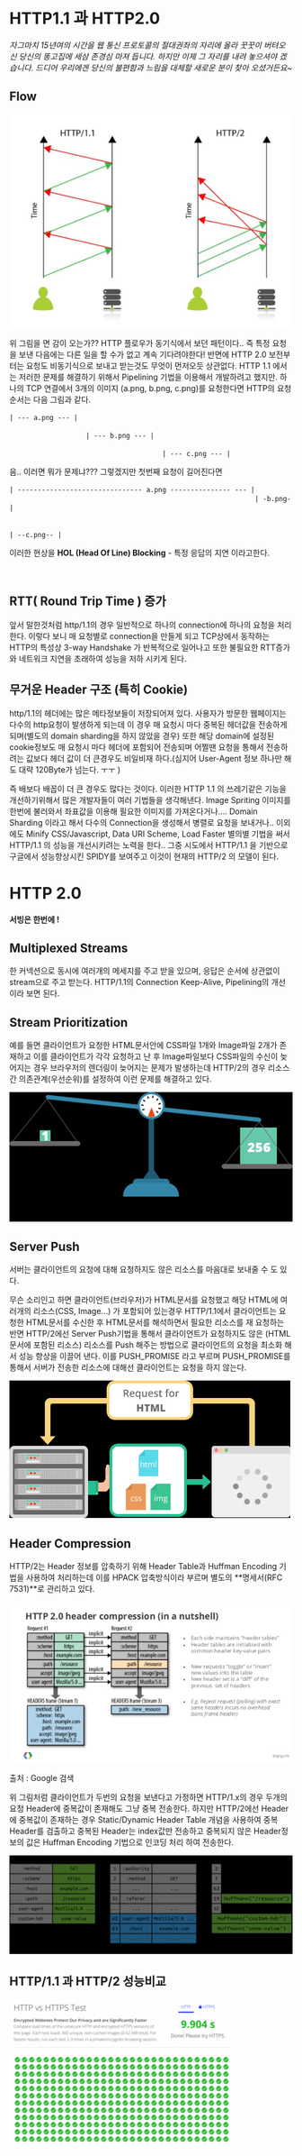 # HTTP1.1 과 HTTP2.0
  
*자그마치 15년여의 시간을 웹 통신 프로토콜의 절대권좌의 자리에 올라 꿋꿋이 버텨오신 당신의 똥고집에 세삼 존경심 마져 듭니다. 하지만 이제 그 자리를 내려 놓으셔야 겠습니다. 드디어 우리에겐 당신의 불편함과 느림을 대체할 새로운 분이 찾아 오셨거든요~*

## Flow
![](2021-01-03-12-27-37.png)

위 그림을 면 감이 오는가?? HTTP 플로우가 동기식에서 보던 패턴이다.. 
즉 특정 요청을 보낸 다음에는 다른 일을 할 수가 없고 계속 기다려야한다!
반면에 HTTP 2.0 보전부터는 요청도 비동기식으로 보내고 받는것도 무엇이 먼저오듯 상관없다.
HTTP 1.1 에서는 저러한 문제를 해결하기 위해서 Pipelining 기법을 이용해서 개발하려고 했지만.
하나의 TCP 연결에서 3개의 이미지 (a.png, b.png, c.png)를 요청한다면 HTTP의 요청순서는 다음 그림과 같다.

```
| --- a.png --- |

                   | --- b.png --- |

                                      | --- c.png --- |
```
 

음.. 이러면 뭐가 문제냐??? 그렇겠지만 첫번째 요청이 길어진다면

```
| ------------------------------- a.png --------------- --- |
                                                             | -b.png- |

                                                                        | --c.png-- |
```

이러한 현상을 <strong>HOL (Head Of Line) Blocking</strong> - 특정 응답의 지연 이라고한다.

<br>

## RTT( Round Trip Time ) 증가

앞서 말한것처럼 http/1.1의 경우 일반적으로 하나의 connection에 하나의 요청을 처리 한다. 이렇다 보니 매 요청별로 connection을 만들게 되고 TCP상에서 동작하는 HTTP의 특성상 3-way Handshake 가 반복적으로 일어나고 또한 불필요한 RTT증가와 네트워크 지연을 초래하여 성능을 저하 시키게 된다.

## 무거운 Header 구조 (특히 Cookie)

http/1.1의 헤더에는 많은 메타정보들이 저장되어져 있다. 사용자가 방문한 웹페이지는 다수의 http요청이 발생하게 되는데 이 경우 매 요청시 마다 중복된 헤더값을 전송하게 되며(별도의 domain sharding을 하지 않았을 경우) 또한 해당 domain에 설정된 cookie정보도 매 요청시 마다 헤더에 포함되어 전송되며 어쩔땐 요청을 통해서 전송하려는 값보다 헤더 값이 더 큰경우도 비일비재 하다.(심지어 User-Agent 정보 하나만 해도 대략 120Byte가 넘는다. ㅜㅜ )

즉 배보다 배꼽이 더 큰 경우도 많다는 것이다.
이러한 HTTP 1.1 의 쓰레기같은 기능을 개선하기위해서 많은 개발자들이 여러 기법들을 생각해낸다.
Image Spriting
이미지를 한번에 불러와서 좌표값을 이용해 필요한 이미지를 가져온다거나....
Domain Sharding 이라고 해서 다수의 Connection을 생성해서 병렬로 요청을 보내거나..
이외에도 Minify CSS/Javascript, Data URI Scheme, Load Faster 별의별 기법을 써서 HTTP/1.1 의 성능을 개선시키려는 노력을 한다..
그중 시도에서 HTTP/1.1 을 기반으로 구글에서 성능향상시킨 SPIDY를 보여주고 이것이 현재의 HTTP/2 의 모델이 된다.


# HTTP 2.0

<strong>서빙은 한번에 !</strong>
## Multiplexed Streams

한 커넥션으로 동시에 여러개의 메세지를 주고 받을 있으며, 응답은 순서에 상관없이 stream으로 주고 받는다. HTTP/1.1의 Connection Keep-Alive, Pipelining의 개선이라 보면 된다.

## Stream Prioritization

예를 들면 클라이언트가 요청한 HTML문서안에 CSS파일 1개와 Image파일 2개가 존재하고 이를 클라이언트가 각각 요청하고 난 후 Image파일보다 CSS파일의 수신이 늦어지는 경우 브라우저의 렌더링이 늦어지는 문제가 발생하는데 HTTP/2의 경우 리소스간 의존관계(우선순위)를 설정하여 이런 문제를 해결하고 있다.


![](2021-01-03-12-48-18.png)

## Server Push

서버는 클라이언트의 요청에 대해 요청하지도 않은 리소스를 마음대로 보내줄 수 도 있다.

무슨 소리인고 하면 클라이언트(브라우저)가 HTML문서를 요청했고 해당 HTML에 여러개의 리소스(CSS, Image...) 가 포함되어 있는경우 HTTP/1.1에서 클라이언트는 요청한 HTML문서를 수신한 후 HTML문서를 해석하면서 필요한 리소스를 재 요청하는 반면 HTTP/2에선 Server Push기법을 통해서 클라이언트가 요청하지도 않은 (HTML문서에 포함된 리소스) 리소스를 Push 해주는 방법으로 클라이언트의 요청을 최소화 해서 성능 향상을 이끌어 낸다. 이를 PUSH_PROMISE 라고 부르며 PUSH_PROMISE를 통해서 서버가 전송한 리소스에 대해선 클라이언트는 요청을 하지 않는다.

![](2021-01-03-12-49-23.png)

## Header Compression

HTTP/2는 Header 정보를 압축하기 위해 Header Table과 Huffman Encoding 기법을 사용하여 처리하는데 이를 HPACK 압축방식이라 부르며 별도의 **명세서(RFC 7531)**로 관리하고 있다.

![](2021-01-03-12-49-48.png)

출처 : Google 검색

위 그림처럼 클라이언트가 두번의 요청을 보낸다고 가정하면 HTTP/1.x의 경우 두개의 요청 Header에 중복값이 존재해도 그냥 중복 전송한다. 하지만 HTTP/2에선 Header에 중복값이 존재하는 경우 Static/Dynamic Header Table 개념을 사용하여 중복 Header를 검출하고 중복된 Header는 index값만 전송하고 중복되지 않은 Header정보의 값은 Huffman Encoding 기법으로 인코딩 처리 하여 전송한다.

![](2021-01-03-12-50-06.png)

## HTTP/1.1 과 HTTP/2 성능비교
![](2021-01-03-12-50-18.png)